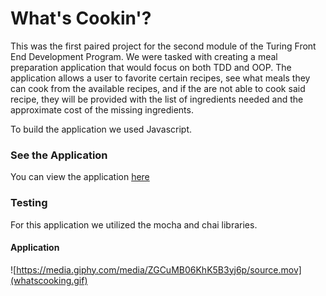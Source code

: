 # What's Cookin'? 

This was the first paired project for the second module of the Turing Front End Development Program. We were tasked with creating a meal preparation application that would focus on both TDD and OOP. The application allows a user to favorite certain recipes, see what meals they can cook from the available recipes, and if the are not able to cook said recipe, they will be provided with the list of ingredients needed and the approximate cost of the missing ingredients. 

To build the application we used Javascript.

### See the Application 

You can view the application [here](https://carflor.github.io/whats-cookin/)

### Testing 

For this application we utilized the mocha and chai libraries.

#### Application

![https://media.giphy.com/media/ZGCuMB06KhK5B3yj6p/source.mov](whatscooking.gif)


